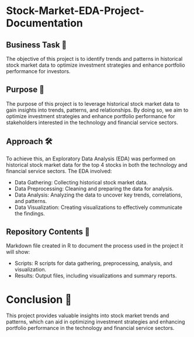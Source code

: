 # Stock-Market-EDA-Project-Documentation

## Business Task 💼
The objective of this project is to identify trends and patterns in historical stock market data to optimize investment strategies and enhance portfolio performance for investors.

## Purpose 🎯
The purpose of this project is to leverage historical stock market data to gain insights into trends, patterns, and relationships. By doing so, we aim to optimize investment strategies and enhance portfolio performance for stakeholders interested in the technology and financial service sectors.

## Approach 🛠️
To achieve this, an Exploratory Data Analysis (EDA) was performed on historical stock market data for the top 4 stocks in both the technology and financial service sectors. The EDA involved:
* Data Gathering: Collecting historical stock market data.
* Data Preprocessing: Cleaning and preparing the data for analysis.
* Data Analysis: Analyzing the data to uncover key trends, correlations, and patterns.
* Data Visualization: Creating visualizations to effectively communicate the findings.

## Repository Contents 📁
Markdown file created in R to document the process used in the project it will show:
* Scripts: R scripts for data gathering, preprocessing, analysis, and visualization.
* Results: Output files, including visualizations and summary reports.

# Conclusion 🚀
This project provides valuable insights into stock market trends and patterns, which can aid in optimizing investment strategies and enhancing portfolio performance in the technology and financial service sectors.



